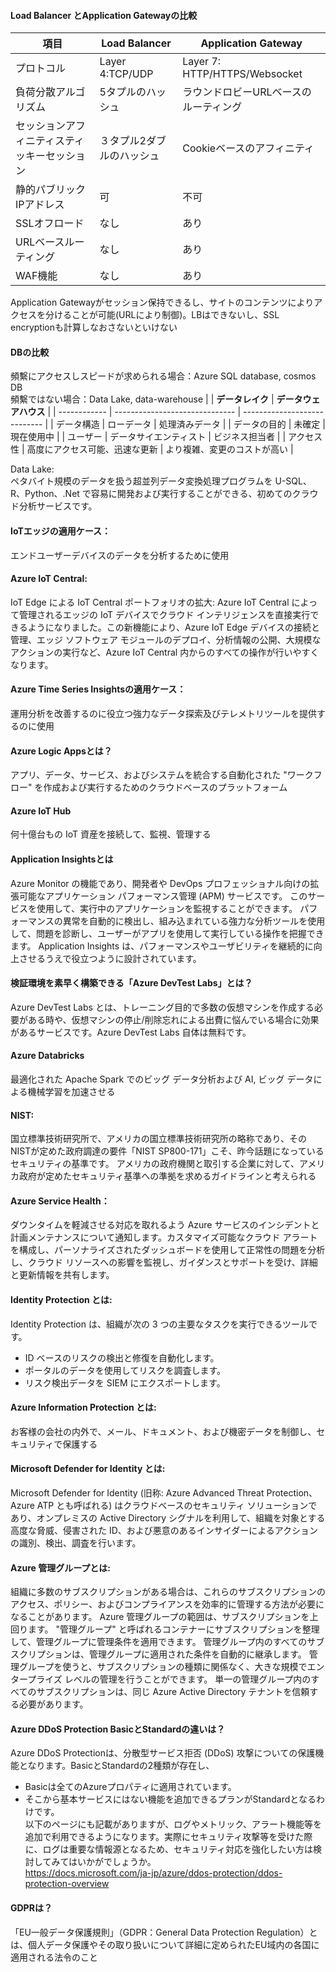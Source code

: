  #### Load Balancer とApplication Gatewayの比較
 
 | 項目                                         | Load Balancer             | Application Gateway                   |
| -------------------------------------------- | ------------------------- | ------------------------------------- |
| プロトコル                                   | Layer 4:TCP/UDP           | Layer 7: HTTP/HTTPS/Websocket         |
| 負荷分散アルゴリズム                         | 5タプルのハッシュ         | ラウンドロビーURLベースのルーティング |
| セッションアフィニティスティッキーセッション | ３タプル2ダブルのハッシュ | Cookieベースのアフィニティ            |
| 静的パブリックIPアドレス                     | 可                        | 不可                                  |
| SSLオフロード                                | なし                      | あり                                  |
| URLベースルーティング                        | なし                      | あり                                  |
| WAF機能                                      | なし                      | あり                                  |

Application Gatewayがセッション保持できるし、サイトのコンテンツによりアクセスを分けることが可能(URLにより制御)。LBはできないし、SSL encryptionも計算しなおさないといけない

#### DBの比較

頻繫にアクセスしスピードが求められる場合：Azure SQL database, cosmos DB  
頻繫ではない場合：Data Lake, data-warehouse
|              | **データレイク**               | **データウェアハウス**       |
| ------------ | ------------------------------ | ---------------------------- |
| データ構造   | ローデータ                     | 処理済みデータ               |
| データの目的 | 未確定                         | 現在使用中                   |
| ユーザー     | データサイエンティスト         | ビジネス担当者               |
| アクセス性   | 高度にアクセス可能、迅速な更新 | より複雑、変更のコストが高い |

Data Lake:  
ペタバイト規模のデータを扱う超並列データ変換処理プログラムを U-SQL、R、Python、.Net で容易に開発および実行することができる、初めてのクラウド分析サービスです。

#### IoTエッジの適用ケース：  
エンドユーザーデバイスのデータを分析するために使用

#### Azure IoT Central:  
IoT Edge による IoT Central ポートフォリオの拡大: Azure IoT Central によって管理されるエッジの IoT デバイスでクラウド インテリジェンスを直接実行できるようになりました。この新機能により、Azure IoT Edge デバイスの接続と管理、エッジ ソフトウェア モジュールのデプロイ、分析情報の公開、大規模なアクションの実行など、Azure IoT Central 内からのすべての操作が行いやすくなります。

#### Azure Time Series Insightsの適用ケース：  
運用分析を改善するのに役立つ強力なデータ探索及びテレメトリツールを提供するのに使用

#### Azure Logic Appsとは？  
アプリ、データ、サービス、およびシステムを統合する自動化された "ワークフロー" を作成および実行するためのクラウドベースのプラットフォーム

#### Azure IoT Hub
何十億台もの IoT 資産を接続して、監視、管理する

#### Application Insightsとは  
Azure Monitor の機能であり、開発者や DevOps プロフェッショナル向けの拡張可能なアプリケーション パフォーマンス管理 (APM) サービスです。 このサービスを使用して、実行中のアプリケーションを監視することができます。 パフォーマンスの異常を自動的に検出し、組み込まれている強力な分析ツールを使用して、問題を診断し、ユーザーがアプリを使用して実行している操作を把握できます。 Application Insights は、パフォーマンスやユーザビリティを継続的に向上させるうえで役立つように設計されています。

#### 検証環境を素早く構築できる「Azure DevTest Labs」とは？  
Azure DevTest Labs とは、トレーニング目的で多数の仮想マシンを作成する必要がある時や、仮想マシンの停止/削除忘れによる出費に悩んでいる場合に効果があるサービスです。Azure DevTest Labs 自体は無料です。

#### Azure Databricks
最適化された Apache Spark でのビッグ データ分析および AI, ビッグ データによる機械学習を加速させる

#### NIST:  
国立標準技術研究所で、アメリカの国立標準技術研究所の略称であり、そのNISTが定めた政府調達の要件「NIST SP800-171」こそ、昨今話題になっているセキュリティの基準です。 アメリカの政府機関と取引する企業に対して、アメリカ政府が定めたセキュリティ基準への準拠を求めるガイドラインと考えられる

#### Azure Service Health：  
ダウンタイムを軽減させる対応を取れるよう Azure サービスのインシデントと計画メンテナンスについて通知します。カスタマイズ可能なクラウド アラートを構成し、パーソナライズされたダッシュボードを使用して正常性の問題を分析し、クラウド リソースへの影響を監視し、ガイダンスとサポートを受け、詳細と更新情報を共有します。

#### Identity Protection とは:  
Identity Protection は、組織が次の 3 つの主要なタスクを実行できるツールです。
 * ID ベースのリスクの検出と修復を自動化します。
 * ポータルのデータを使用してリスクを調査します。
 * リスク検出データを SIEM にエクスポートします。

#### Azure Information Protection とは:  
お客様の会社の内外で、メール、ドキュメント、および機密データを制御し、セキュリティで保護する

#### Microsoft Defender for Identity とは:  
Microsoft Defender for Identity (旧称: Azure Advanced Threat Protection、Azure ATP とも呼ばれる) はクラウドベースのセキュリティ ソリューションであり、オンプレミスの Active Directory シグナルを利用して、組織を対象とする高度な脅威、侵害された ID、および悪意のあるインサイダーによるアクションの識別、検出、調査を行います。

#### Azure 管理グループとは:  
組織に多数のサブスクリプションがある場合は、これらのサブスクリプションのアクセス、ポリシー、およびコンプライアンスを効率的に管理する方法が必要になることがあります。 Azure 管理グループの範囲は、サブスクリプションを上回ります。 "管理グループ" と呼ばれるコンテナーにサブスクリプションを整理して、管理グループに管理条件を適用できます。 管理グループ内のすべてのサブスクリプションは、管理グループに適用された条件を自動的に継承します。 管理グループを使うと、サブスクリプションの種類に関係なく、大きな規模でエンタープライズ レベルの管理を行うことができます。 単一の管理グループ内のすべてのサブスクリプションは、同じ Azure Active Directory テナントを信頼する必要があります。

#### Azure DDoS Protection BasicとStandardの違いは？  
Azure DDoS Protectionは、分散型サービス拒否 (DDoS) 攻撃についての保護機能となります。BasicとStandardの2種類が存在し、
 * Basicは全てのAzureプロパティに適用されています。
 * そこから基本サービスにはない機能を追加できるプランがStandardとなるわけです。  
以下のページにも記載がありますが、ログやメトリック、アラート機能等を追加で利用できるようになります。実際にセキュリティ攻撃等を受けた際に、ログは重要な情報源となるため、セキュリティ対応を強化したい方は検討してみてはいかがでしょうか。  
https://docs.microsoft.com/ja-jp/azure/ddos-protection/ddos-protection-overview

#### GDPRは？  
「EU一般データ保護規則」（GDPR：General Data Protection Regulation）とは、個人データ保護やその取り扱いについて詳細に定められたEU域内の各国に適用される法令のこと
